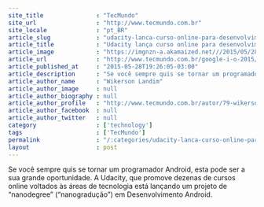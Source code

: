 ```yaml
---
site_title               : "TecMundo"
site_url                 : "http://www.tecmundo.com.br"
site_locale              : "pt_BR"
article_slug             : "udacity-lanca-curso-online-para-desenvolvimento-em-android"
article_title            : "Udacity lança curso online para desenvolvimento em Android"
article_image            : "https://imgnzn-a.akamaized.net///2015/05/28/28192434011165-t1200x480.jpg"
article_url              : "http://www.tecmundo.com.br/google-i-o-2015/80713-udacity-lanca-curso-online-desenvolvimento-android.htm"
article_published_at     : "2015-05-28T19:26:05-03:00"
article_description      : "Se você sempre quis se tornar um programador Android, esta pode ser a sua grande oportunidade. A Udacity, que promove dezenas de cursos online voltados às áreas de tecnologia está lançando um projeto de “nanodegree” (“nanogradução”) em Desenvolvimento Android."
article_author_name      : "Wikerson Landim"
article_author_image     : null
article_author_biography : null
article_author_profile   : "http://www.tecmundo.com.br/autor/79-wikerson-landim/"
article_author_facebook  : null
article_author_twitter   : null
category                 : ['technology']
tags                     : ['TecMundo']
permalink                : "/:categories/udacity-lanca-curso-online-para-desenvolvimento-em-android/"
layout                   : post
---
```


Se você sempre quis se tornar um programador Android, esta pode ser a sua grande oportunidade. A Udacity, que promove dezenas de cursos online voltados às áreas de tecnologia está lançando um projeto de “nanodegree” (“nanogradução”) em Desenvolvimento Android.
